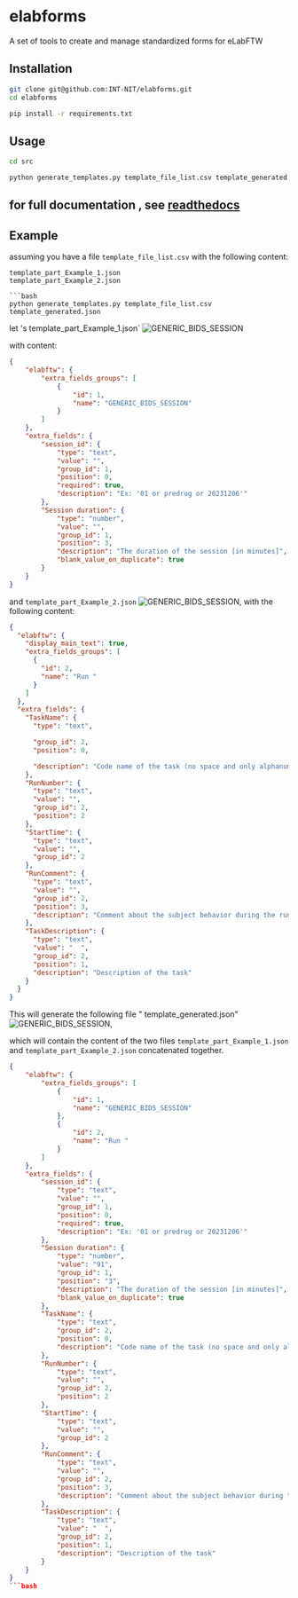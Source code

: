 # elabforms
A set of tools to create and manage standardized forms for eLabFTW


## Installation
```bash
git clone git@github.com:INT-NIT/elabforms.git
cd elabforms

pip install -r requirements.txt
``` 
## Usage
```bash
cd src

python generate_templates.py template_file_list.csv template_generated.json
```
## for full documentation , see [readthedocs](https://elabform.readthedocs.io/en/latest/)
## Example
assuming you have a file `template_file_list.csv` with the following content:
```csv
template_part_Example_1.json
template_part_Example_2.json

```bash
python generate_templates.py template_file_list.csv template_generated.json
```
 let 's template_part_Example_1.json` ![GENERIC_BIDS_SESSION](docs/GNERIC_BIDS_SESSION.png) 

with content:
```json
{
    "elabftw": {
        "extra_fields_groups": [
            {
                "id": 1,
                "name": "GENERIC_BIDS_SESSION"
            }
        ]
    },
    "extra_fields": {
        "session_id": {
            "type": "text",
            "value": "",
            "group_id": 1,
            "position": 0,
            "required": true,
            "description": "Ex: '01 or predrug or 20231206'"
        },
        "Session duration": {
            "type": "number",
            "value": "",
            "group_id": 1,
            "position": 3,
            "description": "The duration of the session [in minutes]",
            "blank_value_on_duplicate": true
        }
    }
}
```
and `template_part_Example_2.json` ![GENERIC_BIDS_SESSION](docs/RUN_BIDS.png),
with the following content:
```json
{
  "elabftw": {
    "display_main_text": true,
    "extra_fields_groups": [
      {
        "id": 2,
        "name": "Run "
      }
    ]
  },
  "extra_fields": {
    "TaskName": {
      "type": "text",

      "group_id": 2,
      "position": 0,

      "description": "Code name of the task (no space and only alphanumeric characters).\n Ex: 'rest or facesnback or headnodding'"
    },
    "RunNumber": {
      "type": "text",
      "value": "",
      "group_id": 2,
      "position": 2
    },
    "StartTime": {
      "type": "text",
      "value": "",
      "group_id": 2
    },
    "RunComment": {
      "type": "text",
      "value": "",
      "group_id": 2,
      "position": 3,
      "description": "Comment about the subject behavior during the run."
    },
    "TaskDescription": {
      "type": "text",
      "value": "  ",
      "group_id": 2,
      "position": 1,
      "description": "Description of the task"
    }
  }
}
```

This will generate the following file " template_generated.json" ![GENERIC_BIDS_SESSION](docs/template_generated.png),

which will contain the content of the two files `template_part_Example_1.json` and `template_part_Example_2.json` concatenated together.
```json
{
    "elabftw": {
        "extra_fields_groups": [
            {
                "id": 1,
                "name": "GENERIC_BIDS_SESSION"
            },
            {
                "id": 2,
                "name": "Run "
            }
        ]
    },
    "extra_fields": {
        "session_id": {
            "type": "text",
            "value": "",
            "group_id": 1,
            "position": 0,
            "required": true,
            "description": "Ex: '01 or predrug or 20231206'"
        },
        "Session duration": {
            "type": "number",
            "value": "91",
            "group_id": 1,
            "position": "3",
            "description": "The duration of the session [in minutes]",
            "blank_value_on_duplicate": true
        },
        "TaskName": {
            "type": "text",
            "group_id": 2,
            "position": 0,
            "description": "Code name of the task (no space and only alphanumeric characters).\n Ex: 'rest or facesnback or headnodding'"
        },
        "RunNumber": {
            "type": "text",
            "value": "",
            "group_id": 2,
            "position": 2
        },
        "StartTime": {
            "type": "text",
            "value": "",
            "group_id": 2
        },
        "RunComment": {
            "type": "text",
            "value": "",
            "group_id": 2,
            "position": 3,
            "description": "Comment about the subject behavior during the run."
        },
        "TaskDescription": {
            "type": "text",
            "value": "  ",
            "group_id": 2,
            "position": 1,
            "description": "Description of the task"
        }
    }
}
```bash
